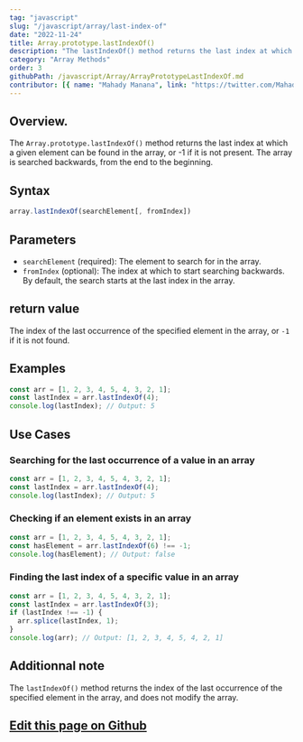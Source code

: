 ```yaml
---
tag: "javascript"
slug: "/javascript/array/last-index-of"
date: "2022-11-24"
title: Array.prototype.lastIndexOf()
description: "The lastIndexOf() method returns the last index at which a given element can be found in the array, or -1 if it is not present."
category: "Array Methods"
order: 3
githubPath: /javascript/Array/ArrayPrototypeLastIndexOf.md
contributor: [{ name: "Mahady Manana", link: "https://twitter.com/MahadyManana" }]
---
```




## Overview.

The `Array.prototype.lastIndexOf()` method returns the last index at which a given element can be found in the array, or -1 if it is not present. The array is searched backwards, from the end to the beginning.

## Syntax

```javascript
array.lastIndexOf(searchElement[, fromIndex])
```

## Parameters

- `searchElement` (required): The element to search for in the array.
- `fromIndex` (optional): The index at which to start searching backwards. By default, the search starts at the last index in the array.

## return value

The index of the last occurrence of the specified element in the array, or `-1` if it is not found.

## Examples

```javascript
const arr = [1, 2, 3, 4, 5, 4, 3, 2, 1];
const lastIndex = arr.lastIndexOf(4);
console.log(lastIndex); // Output: 5
```



## Use Cases

### Searching for the last occurrence of a value in an array

```javascript
const arr = [1, 2, 3, 4, 5, 4, 3, 2, 1];
const lastIndex = arr.lastIndexOf(4);
console.log(lastIndex); // Output: 5
```

### Checking if an element exists in an array


```javascript
const arr = [1, 2, 3, 4, 5, 4, 3, 2, 1];
const hasElement = arr.lastIndexOf(6) !== -1;
console.log(hasElement); // Output: false
```

### Finding the last index of a specific value in an array

```javascript
const arr = [1, 2, 3, 4, 5, 4, 3, 2, 1];
const lastIndex = arr.lastIndexOf(3);
if (lastIndex !== -1) {
  arr.splice(lastIndex, 1);
}
console.log(arr); // Output: [1, 2, 3, 4, 5, 4, 2, 1]
```

## Additionnal note

The `lastIndexOf()` method returns the index of the last occurrence of the specified element in the array, and does not modify the array.


## <a href="https://github.com/mahady-manana/betatuto-docs/tree/main/docs/javascript/Array/ArrayPrototypeLastIndexOf.md" target="_blank">Edit this page on Github</a>

